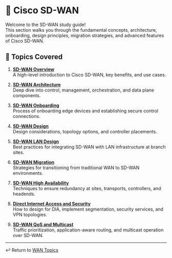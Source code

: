 # 📡 Cisco SD-WAN

Welcome to the SD-WAN study guide!  
This section walks you through the fundamental concepts, architecture, onboarding, design principles, migration strategies, and advanced features of Cisco SD-WAN.


## 📖 Topics Covered

1. **[SD-WAN Overview](sd-wan-overview.md)**  
   A high-level introduction to Cisco SD-WAN, key benefits, and use cases.

2. **[SD-WAN Architecture](sd-wan-architecture.md)**  
   Deep dive into control, management, orchestration, and data plane components.

3. **[SD-WAN Onboarding](sd-wan-onboarding.md)**  
   Process of onboarding edge devices and establishing secure control connections.

4. **[SD-WAN Design](sd-wan-design.md)**  
   Design considerations, topology options, and controller placements.

5. **[SD-WAN LAN Design](sd-wan-lan.md)**  
   Best practices for integrating SD-WAN with LAN infrastructure at branch sites.

6. **[SD-WAN Migration](sd-wan-migration.md)**  
   Strategies for transitioning from traditional WAN to SD-WAN environments.

7. **[SD-WAN High Availability](sd-wan-high-availability.md)**  
   Techniques to ensure redundancy at sites, transports, controllers, and headends.

8. **[Direct Internet Access and Security](sd-wan-dia-security.md)**  
   How to design for DIA, implement segmentation, security services, and VPN topologies.

9. **[SD-WAN QoS and Multicast](sd-wan-qos.md)**  
   Traffic prioritization, application-aware routing, and multicast operation over SD-WAN.

---
↩ Return to [WAN Topics](../06-wan/README.md)